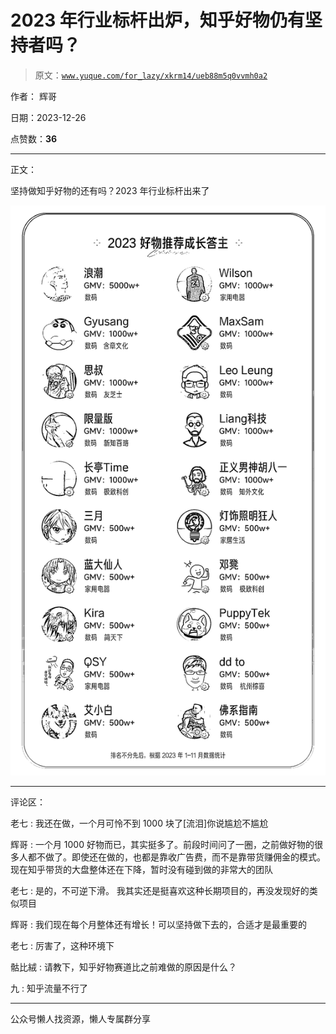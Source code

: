 # 2023 年行业标杆出炉，知乎好物仍有坚持者吗？

> 原文：[`www.yuque.com/for_lazy/xkrm14/ueb88m5q0vvmh0a2`](https://www.yuque.com/for_lazy/xkrm14/ueb88m5q0vvmh0a2)

作者： 辉哥

日期：2023-12-26

点赞数：**36**

* * *

正文：

坚持做知乎好物的还有吗？2023 年行业标杆出来了

![](img/c62ae64f9fe2de5d01471960d7dac287.png)

* * *

评论区：

老七 : 我还在做，一个月可怜不到 1000 块了[流泪]你说尴尬不尴尬

辉哥 : 一个月 1000 好物而已，其实挺多了。前段时间问了一圈，之前做好物的很多人都不做了。即使还在做的，也都是靠收广告费，而不是靠带货赚佣金的模式。
现在知乎带货的大盘整体还在下降，暂时没有碰到做的非常大的团队

老七 : 是的，不可逆下滑。 我其实还是挺喜欢这种长期项目的，再没发现好的类似项目

辉哥 : 我们现在每个月整体还有增长！可以坚持做下去的，合适才是最重要的

老七 : 厉害了，这种环境下

骷比絨 : 请教下，知乎好物赛道比之前难做的原因是什么？

九 : 知乎流量不行了

* * *

公众号懒人找资源，懒人专属群分享